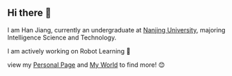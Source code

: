 ## Hi there 👋

I am Han Jiang, currently an undergraduate at [Nanjing University](https://www.nju.edu.cn/en/), majoring Intelligence Science and Technology.

I am actively working on Robot Learning 🤖

view my [Personal Page](https://j-oyasumi.github.io) and [My World](https://oyasumi.world) to find more! 😊
<!--
**J-Oyasumi/J-Oyasumi** is a ✨ _special_ ✨ repository because its `README.md` (this file) appears on your GitHub profile.

Here are some ideas to get you started:

- 🔭 I’m currently working on ...
- 🌱 I’m currently learning ...
- 👯 I’m looking to collaborate on ...
- 🤔 I’m looking for help with ...
- 💬 Ask me about ...
- 📫 How to reach me: ...
- 😄 Pronouns: ...
- ⚡ Fun fact: ...
-->


